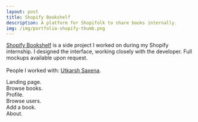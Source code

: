 ```yaml
---
layout: post
title: Shopify Bookshelf
description: A platform for Shopifolk to share books internally.
img: /img/portfolio-shopify-thumb.png
---
```


<a href="http://shopify-bookshelf.herokuapp.com/" alt="Shopify Bookshelf">Shopify Bookshelf</a> is a side project I worked on during my Shopify internship. I designed the interface, working closely with the developer. Full mockups available upon request.
<br/><br/>
People I worked with: <a href="https://utkarshsaxena.carbonmade.com/">Utkarsh Saxena</a>.

<img class="col three no-padding border" src="{{ site.baseurl }}/img/shopify-landing.png" alt="" title=""/>
<div class="col three caption">
    Landing page.
    <br/>
</div>

<img class="col three no-padding border" src="{{ site.baseurl }}/img/shopify-browsebooks.png" alt="" title=""/>
<div class="col three caption">
    Browse books. 
    <br/>
</div>

<img class="col three no-padding border" src="{{ site.baseurl }}/img/shopify-profile.png" alt="" title=""/>
<div class="col three caption">
    Profile.
    <br/>
</div>

<img class="col three no-padding border" src="{{ site.baseurl }}/img/shopify-browseusers.png" alt="" title=""/>
<div class="col three caption">
    Browse users.
    <br/>
</div>

<img class="col three no-padding border" src="{{ site.baseurl }}/img/shopify-addbook.png" alt="" title=""/>
<div class="col three caption">
Add a book.
    <br/>
</div>

<img class="col three no-padding border" src="{{ site.baseurl }}/img/shopify-about.png" alt="" title=""/>
<div class="col three caption">
About.
    <br/>
</div>

<br/><br/><br/>
